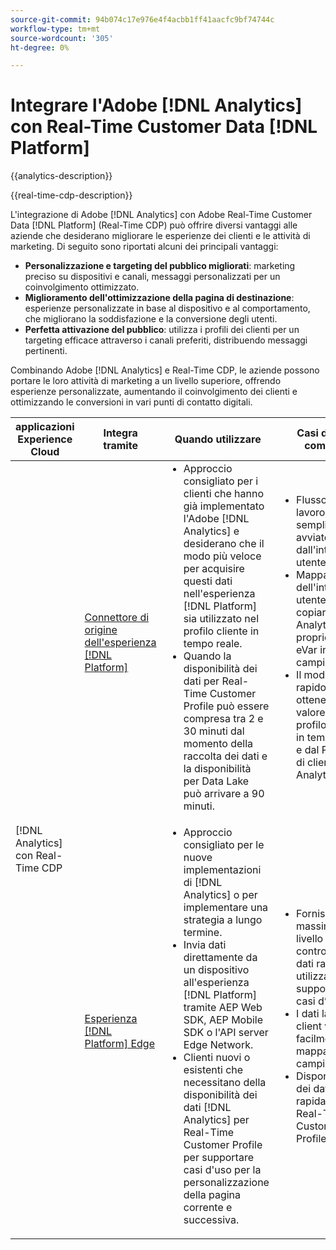 ```yaml
---
source-git-commit: 94b074c17e976e4f4acbb1ff41aacfc9bf74744c
workflow-type: tm+mt
source-wordcount: '305'
ht-degree: 0%

---
```



# Integrare l&#39;Adobe [!DNL Analytics] con Real-Time Customer Data [!DNL Platform]

{{analytics-description}}

{{real-time-cdp-description}}

L&#39;integrazione di Adobe [!DNL Analytics] con Adobe Real-Time Customer Data [!DNL Platform] (Real-Time CDP) può offrire diversi vantaggi alle aziende che desiderano migliorare le esperienze dei clienti e le attività di marketing. Di seguito sono riportati alcuni dei principali vantaggi:

+ **Personalizzazione e targeting del pubblico migliorati**: marketing preciso su dispositivi e canali, messaggi personalizzati per un coinvolgimento ottimizzato.
+ **Miglioramento dell&#39;ottimizzazione della pagina di destinazione**: esperienze personalizzate in base al dispositivo e al comportamento, che migliorano la soddisfazione e la conversione degli utenti.
+ **Perfetta attivazione del pubblico**: utilizza i profili dei clienti per un targeting efficace attraverso i canali preferiti, distribuendo messaggi pertinenti.

Combinando Adobe [!DNL Analytics] e Real-Time CDP, le aziende possono portare le loro attività di marketing a un livello superiore, offrendo esperienze personalizzate, aumentando il coinvolgimento dei clienti e ottimizzando le conversioni in vari punti di contatto digitali.

<table>
    <thead>
        <tr>
            <th>applicazioni Experience Cloud</th>
            <th>Integra tramite</th>
            <th>Quando utilizzare</th>
            <th>Casi d’uso comuni</th>
        </tr>
    </thead>
    <tr>
        <td rowspan="2">[!DNL Analytics] con Real-Time CDP</td>
        <td><a href="../../integrations/tutorials/analytics-rtcdp/experience-platform-source-connector.md" target="_blank" rel="noreferrer">Connettore di origine dell'esperienza [!DNL Platform]</a></td>
        <td>
            <ul style="margin-top: 0;">
                <li>Approccio consigliato per i clienti che hanno già implementato l'Adobe [!DNL Analytics] e desiderano che il modo più veloce per acquisire questi dati nell'esperienza [!DNL Platform] sia utilizzato nel profilo cliente in tempo reale.</li>
                <li>Quando la disponibilità dei dati per Real-Time Customer Profile può essere compresa tra 2 e 30 minuti dal momento della raccolta dei dati e la disponibilità per Data Lake può arrivare a 90 minuti.</li>
            </ul>
        </td>
        <td>
            <ul style="margin-top: 0;">
                <li>Flusso di lavoro semplice e avviato dall'interfaccia utente.</li>
                <li>Mappatura dell'interfaccia utente per copiare [!DNL Analytics] proprietà ed eVar in nuovi campi XDM.</li>
                <li>Il modo più rapido per ottenere valore dal profilo cliente in tempo reale e dal Percorso di clienti [!DNL Analytics].</li>
            </ul>
        </td>
    </tr>
    <tr>
       <td><a href="../../integrations/tutorials/analytics-rtcdp/experience-platform-edge.md" target="_blank" rel="noreferrer">Esperienza [!DNL Platform] Edge</a></td>
        <td>
            <ul style="margin-top: 0;">
                <li>Approccio consigliato per le nuove implementazioni di [!DNL Analytics] o per implementare una strategia a lungo termine.</li>
                <li>Invia dati direttamente da un dispositivo all'esperienza [!DNL Platform] tramite AEP Web SDK, AEP Mobile SDK o l'API server Edge Network.</li>
                <li>Clienti nuovi o esistenti che necessitano della disponibilità dei dati [!DNL Analytics] per Real-Time Customer Profile per supportare casi d'uso per la personalizzazione della pagina corrente e successiva.</li>
            </ul>
        </td>
        <td>
            <ul style="margin-top: 0;">
                <li>Fornisce il massimo livello di controllo per i dati raccolti da utilizzare per supportare i casi d’uso.</li>
                <li>I dati lato client vengono facilmente mappati sui campi XDM.</li>
                <li>Disponibilità dei dati più rapida per Real-Time Customer Profile.</li>
            </ul>
        </td>
    </tr>            
</table>
